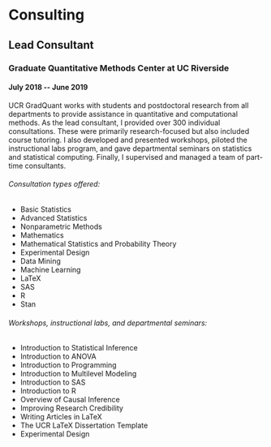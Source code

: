 # Consulting

## Lead Consultant
### Graduate Quantitative Methods Center at UC Riverside 
#### July 2018 -- June 2019

UCR GradQuant works with students and postdoctoral research from all departments to provide assistance in quantitative and computational methods. As the lead consultant, I provided over 300 individual consultations. These were primarily research-focused but also included course tutoring. I also developed and presented workshops, piloted the instructional labs program, and gave departmental seminars on statistics and statistical computing. Finally, I supervised and managed a team of part-time consultants.

###### Consultation types offered: 
- Basic Statistics
- Advanced Statistics
- Nonparametric Methods
- Mathematics
- Mathematical Statistics and Probability Theory
- Experimental Design
- Data Mining
- Machine Learning
- LaTeX
- SAS
- R
- Stan

###### Workshops, instructional labs, and departmental seminars: 
- Introduction to Statistical Inference
- Introduction to ANOVA
- Introduction to Programming 
- Introduction to Multilevel Modeling
- Introduction to SAS
- Introduction to R
- Overview of Causal Inference
- Improving Research Credibility
- Writing Articles in LaTeX
- The UCR LaTeX Dissertation Template
- Experimental Design
